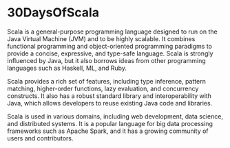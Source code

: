 # 30DaysOfScala

Scala is a general-purpose programming language designed to run on the Java Virtual Machine (JVM) and to be highly scalable. It combines functional programming and object-oriented programming paradigms to provide a concise, expressive, and type-safe language. Scala is strongly influenced by Java, but it also borrows ideas from other programming languages such as Haskell, ML, and Ruby.

Scala provides a rich set of features, including type inference, pattern matching, higher-order functions, lazy evaluation, and concurrency constructs. It also has a robust standard library and interoperability with Java, which allows developers to reuse existing Java code and libraries.

Scala is used in various domains, including web development, data science, and distributed systems. It is a popular language for big data processing frameworks such as Apache Spark, and it has a growing community of users and contributors.

